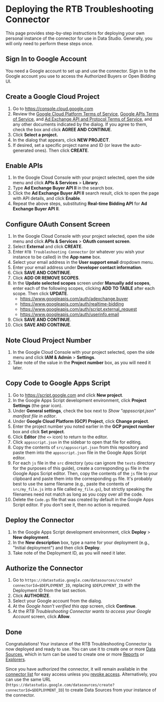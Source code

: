 # Deploying the RTB Troubleshooting Connector

This page provides step-by-step instructions for deploying your own personal instance of the connector for use in Data Studio. Generally, you will only need to perform these steps once.

## Sign In to Google Account

You need a Google account to set up and use the connector. Sign in to the Google
account you use to access the Authorized Buyers or Open Bidding UI.

## Create a Google Cloud Project

1.  Go to https://console.cloud.google.com
1.  Review the [Google Cloud Platform Terms of Service],
    [Google APIs Terms of Service], and
    [Ad Exchange API and Protocol Terms of Service], and any other documents
    indicated by the dialog. If you agree to them, check the box and click
    **AGREE AND CONTINUE**.
1.  Click **Select a project.**
1.  In the dialog that appears, click **NEW PROJECT**.
1.  If desired, set a specific project name and ID (or leave the auto-generated
    ones). Then click **CREATE**.

[Google Cloud Platform Terms of Service]: https://cloud.google.com/terms/
[Google APIs Terms of Service]: https://console.cloud.google.com/tos?id=universal
[Ad Exchange API and Protocol Terms of Service]: https://console.cloud.google.com/tos?id=adexchange

## Enable APIs

1.  In the Google Cloud Console with your project selected, open the side menu
    and click **APIs & Services** > **Library**.
1.  Type **Ad Exchange Buyer API II** in the search box.
1.  Click the **Ad Exchange Buyer API II** search
    result, click to open the page with API details, and click **Enable**.
1.  Repeat the above steps, substituting **Real-time Bidding API** for **Ad
    Exchange Buyer API II**.

## Configure OAuth Consent Screen

1.  In the Google Cloud Console with your project selected, open the side menu
    and click **APIs & Services** > **OAuth consent screen**.
1.  Select **External** and click **CREATE**.
1.  Enter `RTB Troubleshooting Connector` (or whatever you wish your instance to
    be called) in the **App name** box.
1.  Select your email address in the **User support email** dropdown menu.
1.  Enter your email address under **Developer contact information**.
1.  Click **SAVE AND CONTINUE**.
1.  Click **ADD OR REMOVE SCOPES**.
1.  In the **Update selected scopes** screen under **Manually add scopes**,
    enter each of the following scopes, clicking **ADD TO TABLE** after each
    scope. Then click **UPDATE**.
    -   https://www.googleapis.com/auth/adexchange.buyer
    -   https://www.googleapis.com/auth/realtime-bidding
    -   https://www.googleapis.com/auth/script.external_request
    -   https://www.googleapis.com/auth/userinfo.email
1.  Click **SAVE AND CONTINUE**.
1.  Click **SAVE AND CONTINUE**.

## Note Cloud Project Number

1.  In the Google Cloud Console with your project selected, open the side menu
    and click **IAM & Admin** > **Settings**.
1.  Take note of the value in the **Project number** box, as you will need it
    later.

## Copy Code to Google Apps Script

1.  Go to https://script.google.com and click **New project**.
1.  In the Google Apps Script development environment, click **Project
    Settings** (the gear icon).
1.  Under **General settings**, check the box next to *Show "appsscript.json"
    manifest file in editor*.
1.  Under **Google Cloud Platform (GCP) Project**, click **Change project**.
1.  Enter the project number you noted earlier in the **GCP project number** box
    and click **Set project**.
1.  Click **Editor** (the `<>` icon) to return to the editor.
1.  Click `appsscript.json` in the sidebar to open that file for editing.
1.  Copy the contents of `src/appsscript.json` from this repository and paste
    them into the `appsscript.json` file in the Google Apps Script editor.
1.  For each `js` file in the `src` directory (you can ignore the `tests`
    directory for the purposes of this guide), create a corresponding `gs` file
    in the Google Apps Script editor. Then, copy the contents of the `js` file
    to your clipboard and paste them into the corresponding `gs` file. It's
    probably best to use the same filename (e.g., paste the contents of
    `src/my_file.js` into a file called `my_file.gs`), but strictly speaking the
    filenames need not match as long as you copy over all the code.
1.  Delete the `Code.gs` file that was created by default in the Google Apps
    Script editor. If you don't see it, then no action is required.

## Deploy the Connector

1.  In the Google Apps Script development environment, click **Deploy** > **New
    deployment**.
1.  In the **New description** box, type a name for your deployment (e.g.,
    "Initial deployment") and then click **Deploy**.
1.  Take note of the Deployment ID, as you will need it later.

## Authorize the Connector

1.  Go to
    `https://datastudio.google.com/datasources/create?connectorId=$DEPLOYMENT_ID`,
    replacing `$DEPLOYMENT_ID` with the Deployment ID from the last section.
1.  Click **AUTHORIZE**.
1.  Select your Google account from the dialog.
1.  At the *Google hasn’t verified this app* screen, click **Continue**.
1.  At the *RTB Troubleshooting Connector wants to access your Google Account*
    screen, click **Allow**.

## Done

Congratulations! Your instance of the RTB Troubleshooting Connector is now
deployed and ready to use. You can use it to create one or more [Data Sources],
which in turn can be used to create one or more [Reports] or [Explorers].

Since you have authorized the connector, it will remain available in the
[connector list] for easy access unless you [revoke access]. Alternatively, you
can use the same URL
(`https://datastudio.google.com/datasources/create?connectorId=$DEPLOYMENT_ID`)
to create Data Sources from your instance of the connector.

[Data Sources]: https://support.google.com/datastudio/answer/6268208?hl=en
[Reports]: https://support.google.com/datastudio/answer/6309867?hl=en
[Explorers]: https://support.google.com/datastudio/answer/9005651?hl=en
[connector list]: https://datastudio.google.com/c/datasources/create
[revoke access]: https://support.google.com/datastudio/answer/9053467
